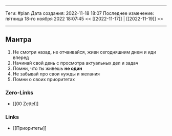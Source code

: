 ___
Теги: #plan 
Дата создания: 2022-11-18 18:07 
Последнее изменение: пятница 18-го ноября 2022 18:07:45
<< [[2022-11-17]] | [[2022-11-19]] >> 
___
## Мантра

1. Не смотри назад, не отчаивайся, живи сегодняшним днем и иди вперед
2. Начинай свой день с просмотра актуальных дел и задач
3. Помни, что ты живешь __не один__
4. Не забывай про свои нужды и желания
5. Помни о своих приоритетах
### Zero-Links
- [[00 Zettel]]

### Links
- [[Приоритеты]]
